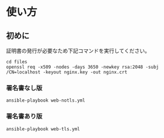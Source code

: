 # 使い方
## 初めに
証明書の発行が必要なため下記コマンドを実行してください。

```
cd files
openssl req -x509 -nodes -days 3650 -newkey rsa:2048 -subj /CN=localhost -keyout nginx.key -out nginx.crt
```
### 署名書なし版
```
ansible-playbook web-notls.yml
```
### 署名書あり版
```
ansible-playbook web-tls.yml
```